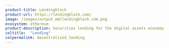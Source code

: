 ```yaml
---
product-title: Lendingblock
product-url: https://lendingblock.com/
image: /images/output_md/lendingblock.com.png
ecosystem: ethereum
product-description: Securities lending for the digital assets economy.
coltitle:  "Lending"
colpermalink: decentralized_lending
---
```


